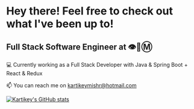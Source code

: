 # Hey there! Feel free to check out what I've been up to!

## Full Stack Software Engineer at 👁🐝Ⓜ

💻 Currently working as a Full Stack Developer with Java & Spring Boot + React & Redux


<!--- ### A bit about me -
- Nationality → `Indian`
- 👋 Hi, I’m @kartikeymishr
- 👀 I’m interested in learning new technologies and constantly expanding my skillset
- 🌱 I’m currently learning React + Redux --->
<!-- - 💞️ I’m looking to collaborate on ... -->
 📫 You can reach me on kartikeymishr@hotmail.com
 
 [![Kartikey's GitHub stats](https://github-readme-stats.vercel.app/api?username=kartikeymishr&show_icons=true&theme=material-palenight)](https://github.com/kartikeymishr/github-readme-stats)

<!---
kartikeymishr/kartikeymishr is a ✨ special ✨ repository because its `README.md` (this file) appears on your GitHub profile.
You can click the Preview link to take a look at your changes.
--->
